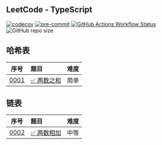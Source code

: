 ## LeetCode - TypeScript

[![codecov](https://codecov.io/github/shilin83/leetcode-typescript/graph/badge.svg?token=QFXPVO2CJP)](https://codecov.io/github/shilin83/leetcode-typescript)
[![pre-commit](https://img.shields.io/badge/pre--commit-enabled-brightgreen?logo=pre-commit)](https://github.com/pre-commit/pre-commit)
[![GitHub Actions Workflow Status](https://img.shields.io/github/actions/workflow/status/shilin83/leetcode-typescript/ci.yml?branch=main&style=flat-square&logo=github&label=CI)](https://github.com/shilin83/leetcode-typescript/actions/workflows/ci.yml)
![GitHub repo size](https://img.shields.io/github/repo-size/shilin83/leetcode-typescript?style=flat-square&label=Repo%20size)

## 哈希表

|                序号                 | 题目                                                  | 难度 |
|:---------------------------------:|:----------------------------------------------------|:--:|
| [0001](src/solutions/problem0001) | [✅ 两数之和](https://leetcode-cn.com/problems/two-sum/) | 简单 |

## 链表

|                序号                 | 题目                                                          | 难度 |
|:---------------------------------:|:------------------------------------------------------------|:--:|
| [0002](src/solutions/problem0002) | [✅ 两数相加](https://leetcode-cn.com/problems/add-two-numbers/) | 中等 |
